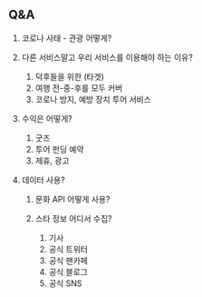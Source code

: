## Q&A

1. 코로나 사태 - 관광 어떻게?

2. 다른 서비스말고 우리 서비스를 이용해야 하는 이유?

   1. 덕후들을 위한 (타겟)
   2. 여행 전-중-후를 모두 커버
   3. 코로나 방지, 예방 장치 투어 서비스

3. 수익은 어떻게?

   1. 굿즈
   2. 투어 펀딩 예약
   3. 제휴, 광고

4. 데이터 사용?

   1. 문화 API 어떻게 사용?

   2. 스타 정보 어디서 수집?

      1. 기사
      2. 공식 트위터
      3. 공식 팬카페
      4. 공식 블로그
      5. 공식 SNS

      